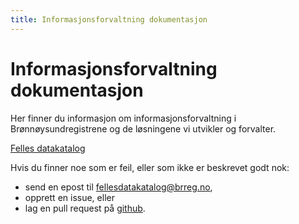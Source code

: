 ```yaml
---
title: Informasjonsforvaltning dokumentasjon
---
```


# Informasjonsforvaltning dokumentasjon

Her finner du informasjon om informasjonsforvaltning i Brønnøysundregistrene og de løsningene vi utvikler og forvalter.

[Felles datakatalog](/felles-datakatalog)

Hvis du finner noe som er feil, eller som ikke er beskrevet godt nok:

* send en epost til [fellesdatakatalog@brreg.no](mailto:fellesdatakatalog@brreg.no),
* opprett en issue, eller
* lag en pull request
på [github](https://github.com/Informasjonsforvaltning/docs).
